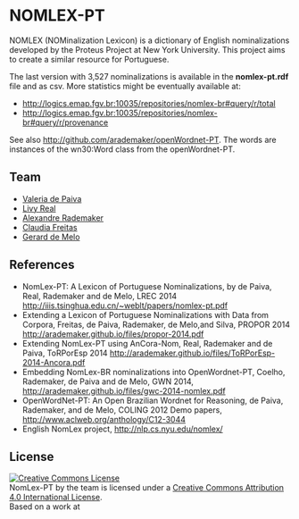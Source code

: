 
# NOMLEX-PT

NOMLEX (NOMinalization Lexicon) is a dictionary of English
nominalizations developed by the Proteus Project at New York
University. This project aims to create a similar resource
for Portuguese.

The last version with 3,527 nominalizations is available in the
**nomlex-pt.rdf** file and as csv. More statistics might be eventually available at:

- http://logics.emap.fgv.br:10035/repositories/nomlex-br#query/r/total
- http://logics.emap.fgv.br:10035/repositories/nomlex-br#query/r/provenance

See also http://github.com/arademaker/openWordnet-PT. The words are
instances of the wn30:Word class from the openWordnet-PT.



## Team

- [Valeria de Paiva](http://www.valeriadepaiva.org)
- [Livy Real](http://livyreal.com)
- [Alexandre Rademaker](http://arademaker.github.io)
- [Claudia Freitas](http://www.letras.puc-rio.br/pag_profs/professores_mariaclaudiafreitas.php)
- [Gerard de Melo](http://demelo.org)



## References

-  NomLex-PT: A Lexicon of Portuguese Nominalizations, by de Paiva, Real, Rademaker and de Melo, LREC 2014 http://iiis.tsinghua.edu.cn/~weblt/papers/nomlex-pt.pdf
-  Extending a Lexicon of Portuguese Nominalizations with Data from Corpora, Freitas, de Paiva, Rademaker, de Melo,and Silva, PROPOR 2014 http://arademaker.github.io/files/propor-2014.pdf
-  Extending NomLex-PT using AnCora-Nom, Real, Rademaker and de Paiva, ToRPorEsp 2014 http://arademaker.github.io/files/ToRPorEsp-2014-Ancora.pdf
-  Embedding NomLex-BR nominalizations into OpenWordnet-PT, Coelho, Rademaker, de Paiva and de Melo, GWN 2014, http://arademaker.github.io/files/gwc-2014-nomlex.pdf
-  OpenWordNet-PT: An Open Brazilian Wordnet for Reasoning, de Paiva, Rademaker, and de Melo, COLING 2012 Demo papers, http://www.aclweb.org/anthology/C12-3044
-  English NomLex project, http://nlp.cs.nyu.edu/nomlex/



## License

<p><a rel="license" href="http://creativecommons.org/licenses/by/4.0/"><img alt="Creative Commons License" style="border-width:0" src="http://i.creativecommons.org/l/by/4.0/88x31.png" /></a><br /><span xmlns:dct="http://purl.org/dc/terms/" href="http://purl.org/dc/dcmitype/Dataset" property="dct:title" rel="dct:type">NomLex-PT</span> by  the team   is licensed under a <a rel="license" href="http://creativecommons.org/licenses/by/4.0/">Creative Commons Attribution 4.0 International License</a>.<br />Based on a work at <a xmlns:dct="http://purl.org/dc/terms/" href="http://github.com/arademaker/nomlex-pt" 

